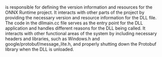 is responsible for defining the version information and resources for the ONNX Runtime project. It interacts with other parts of the project by providing the necessary version and resource information for the DLL file. The code in the dllmain.cc file serves as the entry point for the DLL application and handles different reasons for the DLL being called. It interacts with other functional areas of the system by including necessary headers and libraries, such as Windows.h and google/protobuf/message_lite.h, and properly shutting down the Protobuf library when the DLL is unloaded.